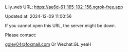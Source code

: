 Lily_web URL: https://ae6d-61-165-102-156.ngrok-free.app

Updated at: 2024-12-09 11:00:56

If you cannot open this URL, the server might be down.

Please contact: 

goley04@foxmail.com Or Wechat:GL_yeaH
